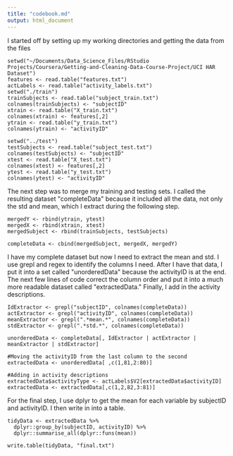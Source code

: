 ```yaml
---
title: "codebook.md"
output: html_document
---
```



I started off by setting up my working directories and getting the data from the files

```{r}
setwd("~/Documents/Data_Science_Files/RStudio Projects/Coursera/Getting-and-Cleaning-Data-Course-Project/UCI HAR Dataset")
features <- read.table("features.txt")
actLabels <- read.table("activity_labels.txt")
setwd("./train")
trainSubjects <- read.table("subject_train.txt")
colnames(trainSubjects) <- "subjectID"
xtrain <- read.table("X_train.txt")
colnames(xtrain) <- features[,2]
ytrain <- read.table("y_train.txt")
colnames(ytrain) <- "activityID"

setwd("../test")
testSubjects <- read.table("subject_test.txt") 
colnames(testSubjects) <- "subjectID"
xtest <- read.table("X_test.txt")
colnames(xtest) <- features[,2]
ytest <- read.table("y_test.txt")
colnames(ytest) <- "activityID"

```

The next step was to merge my training and testing sets. I called the resulting dataset "completeData" because it included all the data, not only the std and mean, which I extract during the following step.


```{r cars}
mergedY <- rbind(ytrain, ytest)
mergedX <- rbind(xtrain, xtest)
mergedSubject <- rbind(trainSubjects, testSubjects)

completeData <- cbind(mergedSubject, mergedX, mergedY)
```

I have my complete dataset but now I need to extract the mean and std. I use grepl and regex to identify the columns I need. After I have that data, I put it into a set called "unorderedData" because the activityID is at the end. The next few lines of code correct the column order and put it into a much more readable dataset called "extractedData." Finally, I add in the activity descriptions.

```{r}
IdExtractor <- grepl("subjectID", colnames(completeData))
actExtractor <- grepl("activityID", colnames(completeData))
meanExtractor <- grepl(".*mean.*", colnames(completeData))
stdExtractor <- grepl(".*std.*", colnames(completeData))

unorderedData <- completeData[, IdExtractor | actExtractor | meanExtractor | stdExtractor]

#Moving the activityID from the last column to the second
extractedData <- unorderedData[ ,c(1,81,2:80)]

#Adding in activity descriptions
extractedData$activityType <- actLabels$V2[extractedData$activityID]
extractedData <- extractedData[,c(1,2,82,3:81)]
```
For the final step, I use dplyr to get the mean for each variable by subjectID and activityID. I then write in into a table.

```{r}
tidyData <- extractedData %>%
  dplyr::group_by(subjectID, activityID) %>%
  dplyr::summarise_all(dplyr::funs(mean))

write.table(tidyData, "final.txt")
```
